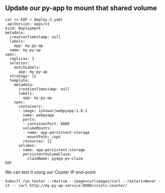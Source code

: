 
## Update our py-app to mount that shared volume 

```
cat << EOF > deploy-2.yaml
 apiVersion: apps/v1
kind: Deployment
metadata:
  creationTimestamp: null
  labels:
    app: my-py-ap
  name: my-py-ap
spec:
  replicas: 3
  selector:
    matchLabels:
      app: my-py-ap
  strategy: {}
  template:
    metadata:
      creationTimestamp: null
      labels:
        app: my-py-ap
    spec:
      containers:
      - image: ishswar/webpyapp:1.0.1
        name: webpyapp
        ports:
        - containerPort: 8080
        volumeMounts:
        - name: app-persistent-storage
          mountPath: /opt     
        resources: {}
      volumes:
      - name: app-persistent-storage
        persistentVolumeClaim:
          claimName: pyapp-pv-claim  
EOF
```

We can test it uisng our Cluster IP end-point 

`kubectl run tester --rm=true --image=curlimages/curl --restart=Never -it -- curl http://my-py-ap-service:8080/visits-counter/`


